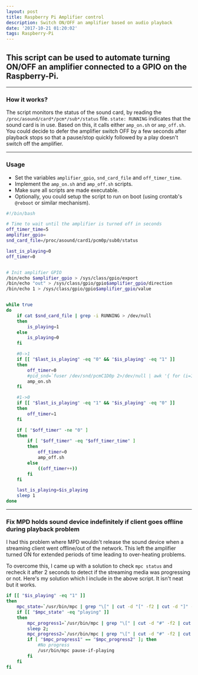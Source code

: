 ```yaml
---
layout: post
title: Raspberry Pi Amplifier control
description: Switch ON/OFF an amplifier based on audio playback
date: '2017-10-21 01:20:02'
tags: Raspberry-Pi 
---
```



## This script can be used to automate turning ON/OFF an amplifier connected to a GPIO on the Raspberry-Pi. 

***

### How it works?

The script monitors the status of the sound card, by reading the `/proc/asound/card*/pcm*/sub*/status` file. `state: RUNNING` indicates that the sound card is in use. Based on this, it calls either `amp_on.sh` or `amp_off.sh`. 
You could decide to defer the amplifier switch OFF by a few seconds after playback stops so that a pause/stop quickly followed by a play doesn't switch off the amplifier.

***

### Usage

* Set the variables `amplifier_gpio`, `snd_card_file` and `off_timer_time`.
* Implement the `amp_on.sh` and `amp_off.sh` scripts. 
* Make sure all scripts are made executable.
* Optionally, you could setup the script to run on boot (using crontab's `@reboot` or similar mechanism).

```bash
#!/bin/bash

# Time to wait until the amplifier is turned off in seconds
off_timer_time=5
amplifier_gpio=
snd_card_file=/proc/asound/card1/pcm0p/sub0/status

last_is_playing=0
off_timer=0


# Init amplifier GPIO
/bin/echo $amplifier_gpio > /sys/class/gpio/export
/bin/echo "out" > /sys/class/gpio/gpio$amplifier_gpio/direction
/bin/echo 1 > /sys/class/gpio/gpio$amplifier_gpio/value


while true
do
	if cat $snd_card_file | grep -i RUNNING > /dev/null
	then
		is_playing=1
	else
		is_playing=0
	fi

	#0->1
	if [[ "$last_is_playing" -eq "0" && "$is_playing" -eq "1" ]]
	then
		off_timer=0
		#pid_snd=`fuser /dev/snd/pcmC1D0p 2>/dev/null | awk '{ for (i=1; i<=NF; i++) print $i }'`
        amp_on.sh
	fi

	#1->0
	if [[ "$last_is_playing" -eq "1" && "$is_playing" -eq "0" ]]
	then
		off_timer=1
	fi

	if [ "$off_timer" -ne "0" ]
	then
		if [ "$off_timer" -eq "$off_timer_time" ]
		then
			off_timer=0
			amp_off.sh
		else
			((off_timer++))
		fi
	fi

	last_is_playing=$is_playing
	sleep 1
done
```

***

### Fix MPD holds sound device indefinitely if client goes offline during playback problem

I had this problem where MPD wouldn't release the sound device when a streaming client went offline/out of the network. This left the amplifier turned ON for extended periods of time leading to over-heating problems.

To overcome this, I came up with a solution to check `mpc status` and recheck it after 2 seconds to detect if the streaming media was progressing or not. Here's my solution which I include in the above script. It isn't neat but it works.

```bash
if [[ "$is_playing" -eq "1" ]]
then
    mpc_state=`/usr/bin/mpc | grep "\[" | cut -d "[" -f2 | cut -d "]" -f1`;
    if [[ "$mpc_state" -eq "playing" ]]
    then
        mpc_progress1=`/usr/bin/mpc | grep "\[" | cut -d "#" -f2 | cut -d ")" -f1`;
        sleep 2;
        mpc_progress2=`/usr/bin/mpc | grep "\[" | cut -d "#" -f2 | cut -d ")" -f1`;
        if [ "$mpc_progress1" == "$mpc_progress2" ]; then
            #No progress
            /usr/bin/mpc pause-if-playing
        fi
    fi
fi
```

